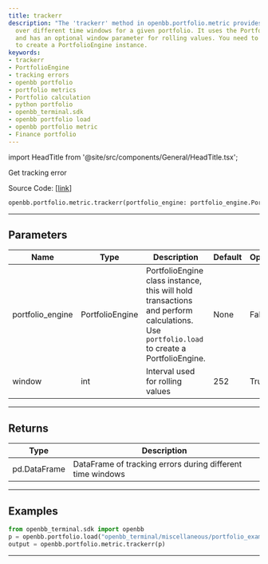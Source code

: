 ```yaml
---
title: trackerr
description: "The 'trackerr' method in openbb.portfolio.metric provides tracking errors"
  over different time windows for a given portfolio. It uses the PortfolioEngine instance
  and has an optional window parameter for rolling values. You need to call portfolio.load
  to create a PortfolioEngine instance.
keywords:
- trackerr
- PortfolioEngine
- tracking errors
- openbb portfolio
- portfolio metrics
- Portfolio calculation
- python portfolio
- openbb_terminal.sdk
- openbb portfolio load
- openbb portfolio metric
- Finance portfolio
---
```


import HeadTitle from '@site/src/components/General/HeadTitle.tsx';

<HeadTitle title="portfolio.metric.trackerr - Reference | OpenBB SDK Docs" />

Get tracking error

Source Code: [[link](https://github.com/OpenBB-finance/OpenBBTerminal/tree/main/openbb_terminal/portfolio/portfolio_model.py#L1344)]

```python
openbb.portfolio.metric.trackerr(portfolio_engine: portfolio_engine.PortfolioEngine, window: int = 252)
```

---

## Parameters

| Name | Type | Description | Default | Optional |
| ---- | ---- | ----------- | ------- | -------- |
| portfolio_engine | PortfolioEngine | PortfolioEngine class instance, this will hold transactions and perform calculations.<br/>Use `portfolio.load` to create a PortfolioEngine. | None | False |
| window | int | Interval used for rolling values | 252 | True |


---

## Returns

| Type | Description |
| ---- | ----------- |
| pd.DataFrame | DataFrame of tracking errors during different time windows |
---

## Examples

```python
from openbb_terminal.sdk import openbb
p = openbb.portfolio.load("openbb_terminal/miscellaneous/portfolio_examples/holdings/example.csv")
output = openbb.portfolio.metric.trackerr(p)
```

---
